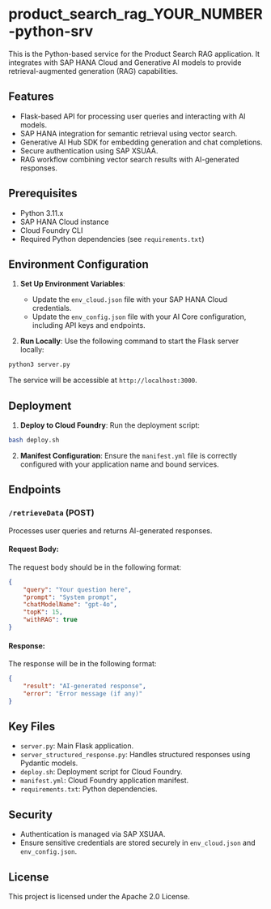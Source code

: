 # product_search_rag_YOUR_NUMBER-python-srv

This is the Python-based service for the Product Search RAG application. It integrates with SAP HANA Cloud and Generative AI models to provide retrieval-augmented generation (RAG) capabilities.

## Features

- Flask-based API for processing user queries and interacting with AI models.
- SAP HANA integration for semantic retrieval using vector search.
- Generative AI Hub SDK for embedding generation and chat completions.
- Secure authentication using SAP XSUAA.
- RAG workflow combining vector search results with AI-generated responses.

## Prerequisites

- Python 3.11.x
- SAP HANA Cloud instance
- Cloud Foundry CLI
- Required Python dependencies (see `requirements.txt`)

## Environment Configuration

1. **Set Up Environment Variables**:
   - Update the `env_cloud.json` file with your SAP HANA Cloud credentials.
   - Update the `env_config.json` file with your AI Core configuration, including API keys and endpoints.

2. **Run Locally**:
Use the following command to start the Flask server locally:

``` bash
python3 server.py
```

The service will be accessible at `http://localhost:3000`.

## Deployment

1. **Deploy to Cloud Foundry**:
Run the deployment script:

``` bash
bash deploy.sh
```

2. **Manifest Configuration**:
Ensure the `manifest.yml` file is correctly configured with your application name and bound services.

## Endpoints

### `/retrieveData` (POST)
Processes user queries and returns AI-generated responses.

#### Request Body:
The request body should be in the following format:
``` json
{
    "query": "Your question here",
    "prompt": "System prompt",
    "chatModelName": "gpt-4o",
    "topK": 15,
    "withRAG": true
}
```

#### Response:
The response will be in the following format:
``` json
{
    "result": "AI-generated response",
    "error": "Error message (if any)"
}
```

## Key Files

- `server.py`: Main Flask application.
- `server_structured_response.py`: Handles structured responses using Pydantic models.
- `deploy.sh`: Deployment script for Cloud Foundry.
- `manifest.yml`: Cloud Foundry application manifest.
- `requirements.txt`: Python dependencies.

## Security

- Authentication is managed via SAP XSUAA.
- Ensure sensitive credentials are stored securely in `env_cloud.json` and `env_config.json`.

## License

This project is licensed under the Apache 2.0 License.